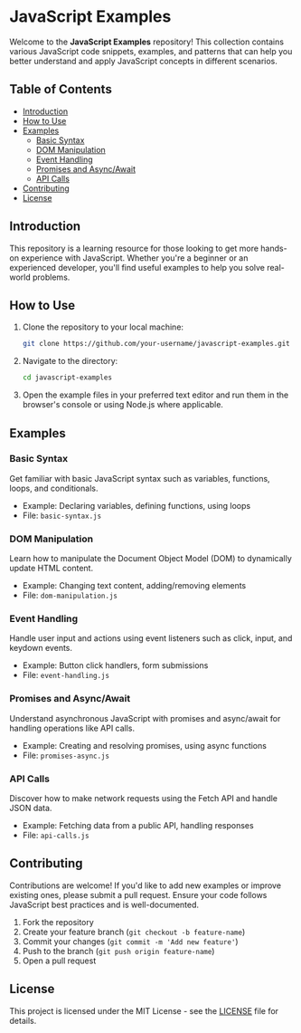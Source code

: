 # JavaScript Examples
 
Welcome to the **JavaScript Examples** repository! This collection contains various JavaScript code snippets, examples, and patterns that can help you better understand and apply JavaScript concepts in different scenarios.
 
## Table of Contents
 
- [Introduction](#introduction)
- [How to Use](#how-to-use)
- [Examples](#examples)
  - [Basic Syntax](#basic-syntax)
  - [DOM Manipulation](#dom-manipulation)
  - [Event Handling](#event-handling)
  - [Promises and Async/Await](#promises-and-async-await)
  - [API Calls](#api-calls)
- [Contributing](#contributing)
- [License](#license)
 
## Introduction
 
This repository is a learning resource for those looking to get more hands-on experience with JavaScript. Whether you're a beginner or an experienced developer, you'll find useful examples to help you solve real-world problems.
 
## How to Use
 
1. Clone the repository to your local machine:
   ```bash
   git clone https://github.com/your-username/javascript-examples.git
   ```
 
2. Navigate to the directory:
   ```bash
   cd javascript-examples
   ```
 
3. Open the example files in your preferred text editor and run them in the browser's console or using Node.js where applicable.
 
## Examples
 
### Basic Syntax
Get familiar with basic JavaScript syntax such as variables, functions, loops, and conditionals.
 
- Example: Declaring variables, defining functions, using loops
- File: `basic-syntax.js`
 
### DOM Manipulation
Learn how to manipulate the Document Object Model (DOM) to dynamically update HTML content.
 
- Example: Changing text content, adding/removing elements
- File: `dom-manipulation.js`
 
### Event Handling
Handle user input and actions using event listeners such as click, input, and keydown events.
 
- Example: Button click handlers, form submissions
- File: `event-handling.js`
 
### Promises and Async/Await
Understand asynchronous JavaScript with promises and async/await for handling operations like API calls.
 
- Example: Creating and resolving promises, using async functions
- File: `promises-async.js`
 
### API Calls
Discover how to make network requests using the Fetch API and handle JSON data.
 
- Example: Fetching data from a public API, handling responses
- File: `api-calls.js`
 
## Contributing
 
Contributions are welcome! If you'd like to add new examples or improve existing ones, please submit a pull request. Ensure your code follows JavaScript best practices and is well-documented.
 
1. Fork the repository
2. Create your feature branch (`git checkout -b feature-name`)
3. Commit your changes (`git commit -m 'Add new feature'`)
4. Push to the branch (`git push origin feature-name`)
5. Open a pull request
 
## License
 
This project is licensed under the MIT License - see the [LICENSE](LICENSE) file for details.
